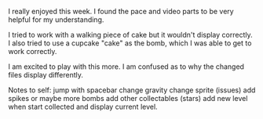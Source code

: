 I really enjoyed this week. I found the pace and video parts to be very helpful for my understanding.

I tried to work with a walking piece of cake but it wouldn't display correctly. I also tried to use a cupcake "cake" as the bomb, which I was able to get to work correctly.

I am excited to play with this more. I am confused as to why the changed files display differently.

Notes to self:
jump with spacebar
change gravity
change sprite (issues)
add spikes or maybe more bombs
add other collectables (stars)
add new level when start collected and display current level.
